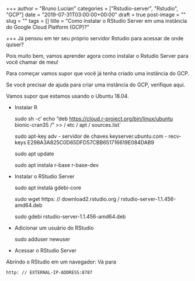 +++
author = "Bruno Lucian"
categories = ["Rstudio-server", "Rstudio", "GCP"]
date = "2019-07-31T03:00:00+00:00"
draft = true
post-image = ""
slug = ""
tags = []
title = "Como instalar o RStudio Server em uma instância do Google Cloud Platform (GCP)?"

+++
Já pensou em ter seu próprio servidor Rstudio para acessar de onde quiser?

Pois muito bem, vamos aprender agora como instalar o Rstudio Server para você chamar de meu!

Para começar vamos supor que você já tenha criado uma instância do GCP. 

Se você precisar de ajuda para criar uma instância do GCP, verifique aqui.

Vamos supor que estamos usando o Ubuntu 18.04.

* Instalar R

    sudo sh -c‘ echo “deb https://cloud.r-project.org/bin/linux/ubuntu bionic-cran35 /” >> / etc / apt / sources.list`
    
    sudo apt-key adv - servidor de chaves keyserver.ubuntu.com - recv-keys E298A3A825C0D65DFD57CBB651716619E084DAB9
    
    sudo apt update
    
    sudo apt instala r-base r-base-dev
    

* Instalar o RStudio Server

    sudo apt instala gdebi-core
    
    sudo wget https: // download2.rstudio.org / rstudio-server-1.1.456-amd64.deb
    
    sudo gdebi rstudio-server-1.1.456-amd64.deb
    

* Adicionar um usuário do RStudio

    sudo adduser newuser

* Acessar o RStudio Server

Abrindo o RStudio em um navegador: Vá para

    http: // EXTERNAL-IP-ADDRESS:8787
